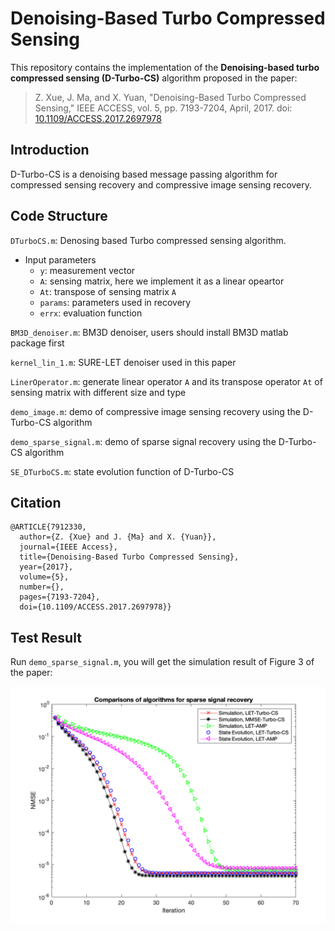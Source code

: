 # Denoising-Based Turbo Compressed Sensing

This repository contains the implementation of the **Denoising-based turbo compressed sensing (D-Turbo-CS)** algorithm proposed in the paper:

> Z. Xue, J. Ma, and X. Yuan, "Denoising-Based Turbo Compressed Sensing," IEEE ACCESS, vol. 5, pp. 7193-7204, April, 2017. doi: [10.1109/ACCESS.2017.2697978](https://doi.org/10.1109/ACCESS.2017.2697978)

## Introduction

D-Turbo-CS is a denoising based message passing algorithm for compressed sensing recovery and compressive image sensing recovery.

## Code Structure

`DTurboCS.m`: Denosing based Turbo compressed sensing algorithm.

- Input parameters
  - `y`: measurement vector
  - `A`: sensing matrix, here we implement it as a linear opeartor
  - `At`: transpose of sensing matrix `A`
  - `params`: parameters used in recovery
  - `errx`: evaluation function

`BM3D_denoiser.m`: BM3D denoiser, users should install BM3D matlab package first

`kernel_lin_1.m`: SURE-LET denoiser used in this paper

`LinerOperator.m`: generate linear operator `A` and its transpose operator `At` of sensing matrix with different size and type

`demo_image.m`: demo of compressive image sensing recovery using the D-Turbo-CS algorithm

`demo_sparse_signal.m`: demo of sparse signal recovery using the D-Turbo-CS algorithm

`SE_DTurboCS.m`: state evolution function of D-Turbo-CS

## Citation

```
@ARTICLE{7912330,
  author={Z. {Xue} and J. {Ma} and X. {Yuan}},
  journal={IEEE Access}, 
  title={Denoising-Based Turbo Compressed Sensing}, 
  year={2017},
  volume={5},
  number={},
  pages={7193-7204},
  doi={10.1109/ACCESS.2017.2697978}}
```



## Test Result

Run `demo_sparse_signal.m`, you will get the simulation result of Figure 3 of the paper:

<img src="fig_3_res.png" alt="fig_3_res" style="zoom:50%;" />

